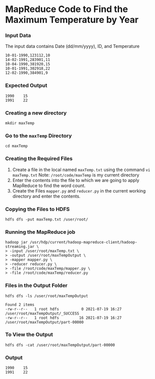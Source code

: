 # MapReduce Code to Find the Maximum Temperature by Year

### Input Data

The input data contains Date (dd/mm/yyyy), ID, and Temperature
```
10-01-1990,123112,10
14-02-1991,283901,11
10-04-1990,381920,15
10-01-1991,302918,22
12-02-1990,384901,9
```

### Expected Output

```
1990    15
1991    22
```

### Creating a new directory

```
mkdir maxTemp
```

### Go to the `maxTemp` Directory 
```
cd maxTemp
```

### Creating the Required Files
1. Create a file in the local named `maxTemp.txt` using the command ```vi maxTemp.txt```  Note: ```/root/code/maxTemp``` is my current directory
2. Enter the contents into the file to which we are going to apply MapReduce to find the word count.
3. Create the Files `mapper.py` and `reducer.py` in the current working directory and enter the contents.

### Copying the Files to HDFS
```
hdfs dfs -put maxTemp.txt /user/root/
```

### Running the MapReduce job
```
hadoop jar /usr/hdp/current/hadoop-mapreduce-client/hadoop-streaming.jar \
> -input /user/root/maxTemp.txt \
> -output /user/root/maxTempOutput \
> -mapper mapper.py \
> -reducer reducer.py \
> -file /root/code/maxTemp/mapper.py \
> -file /root/code/maxTemp/reducer.py
```

### Files in the Output Folder
```
hdfs dfs -ls /user/root/maxTempOutput
```

`Found 2 items`<br/>
`-rw-r--r--   1 root hdfs          0 2021-07-19 16:27 /user/root/maxTempOutput/_SUCCESS`<br/>
`-rw-r--r--   1 root hdfs         16 2021-07-19 16:27 /user/root/maxTempOutput/part-00000`<br/>

### To View the Output
```
hdfs dfs -cat /user/root/maxTempOutput/part-00000
```

### Output

```
1990    15
1991    22
```
